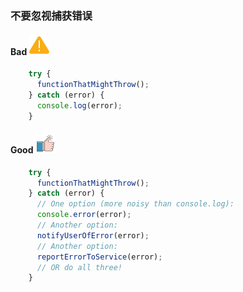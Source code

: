 ### 不要忽视捕获错误

#### Bad  ![logo](./images/icon_bad.svg ':size=WIDTHxHEIGHT')
```js
	try {
	  functionThatMightThrow();
	} catch (error) {
	  console.log(error);
	}
```
#### Good  ![logo](./images/icon_good.svg ':size=WIDTHxHEIGHT')
```js
	try {
	  functionThatMightThrow();
	} catch (error) {
	  // One option (more noisy than console.log):
	  console.error(error);
	  // Another option:
	  notifyUserOfError(error);
	  // Another option:
	  reportErrorToService(error);
	  // OR do all three!
	}
```